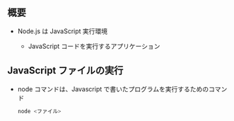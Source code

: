 ## 概要

- Node.js は JavaScript 実行環境

  - JavaScript コードを実行するアプリケーション

## JavaScript ファイルの実行

- node コマンドは、Javascript で書いたプログラムを実行するためのコマンド

  ```bash
  node <ファイル>
  ```
